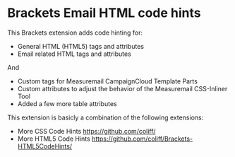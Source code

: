 Brackets Email HTML code hints
=======================

This Brackets extension adds code hinting for:
- General HTML (HTML5) tags and attributes
- Email related HTML tags and attributes

And
- Custom tags for Measuremail CampaignCloud Template Parts
- Custom attributes to adjust the behavior of the Measuremail CSS-Inliner Tool
- Added a few more table attributes

This extension is basicly a combination of the following extensions:
- More CSS Code Hints     https://github.com/coliff/
- More HTML5 Code Hints   https://github.com/coliff/Brackets-HTML5CodeHints/

